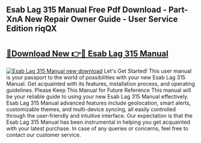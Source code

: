 ## Esab Lag 315 Manual Free Pdf Download - Part-XnA New Repair Owner Guide - User Service Edition riqQX

# <h2><a href="http://bc84193.oget.top/?id=Esab+Lag+315+Manual">🔗Download New 👉🔴 Esab Lag 315 Manual</a></h2>

[![Esab Lag 315 Manual new download](https://i.imgur.com/5g1atiW.png)](http://bc84193.oget.top/?id=Esab+Lag+315+Manual)
Let's Get Started! This user manual is your passport to the world of possibilities with your new Esab Lag 315 Manual. Get acquainted with its features, installation process, and operating guidelines. Please Keep This Manual for Future Reference This manual will be your reliable guide to using your new Esab Lag 315 Manual effectively. Esab Lag 315 Manual advanced features include geolocation, smart alerts, customizable themes, and multi-device syncing, all easily controlled through the user-friendly and intuitive interface. Our expectation is that the Esab Lag 315 Manual has been instrumental in helping you get acquainted with your latest purchase. In case of any queries or concerns, feel free to contact our customer service.
